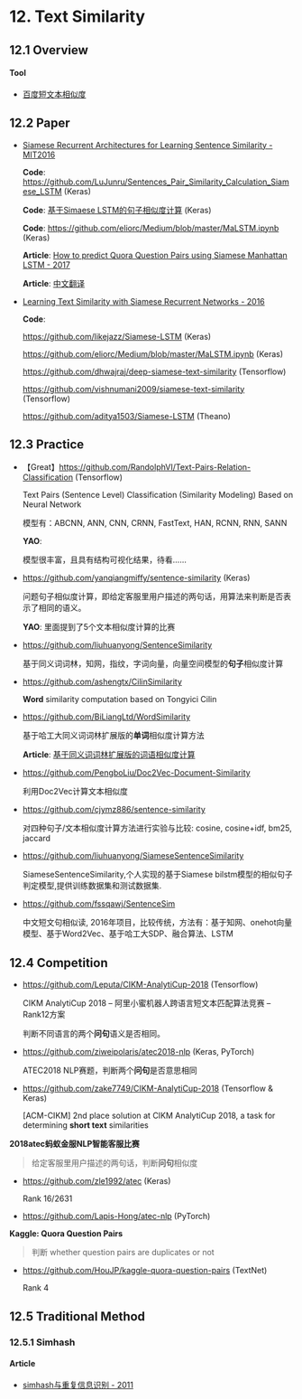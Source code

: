 

# 12. Text Similarity

## 12.1 Overview

#### Tool

- [百度短文本相似度](http://ai.baidu.com/tech/nlp/simnet)


## 12.2 Paper

- [Siamese Recurrent Architectures for Learning Sentence Similarity - MIT2016](https://www.mit.edu/~jonasm/info/MuellerThyagarajan_AAAI16.pdf)

    **Code**: <https://github.com/LuJunru/Sentences_Pair_Similarity_Calculation_Siamese_LSTM> (Keras)

    **Code**: [基于Simaese LSTM的句子相似度计算](https://blog.csdn.net/android_ruben/article/details/78427068) (Keras)

    **Code**: <https://github.com/eliorc/Medium/blob/master/MaLSTM.ipynb> (Keras)

    **Article**: [How to predict Quora Question Pairs using Siamese Manhattan LSTM - 2017](https://medium.com/mlreview/implementing-malstm-on-kaggles-quora-question-pairs-competition-8b31b0b16a07)

    **Article**: [中文翻译](https://www.jianshu.com/p/f3d0d94a4913?utm_campaign)

- [Learning Text Similarity with Siamese Recurrent Networks - 2016](http://www.aclweb.org/anthology/W16-16)

    **Code**: 
    
    <https://github.com/likejazz/Siamese-LSTM> (Keras)

    <https://github.com/eliorc/Medium/blob/master/MaLSTM.ipynb> (Keras)

    <https://github.com/dhwajraj/deep-siamese-text-similarity> (Tensorflow)

    <https://github.com/vishnumani2009/siamese-text-similarity> (Tensorflow)

    <https://github.com/aditya1503/Siamese-LSTM> (Theano)


## 12.3 Practice

- 【Great】<https://github.com/RandolphVI/Text-Pairs-Relation-Classification> (Tensorflow)

    Text Pairs (Sentence Level) Classification (Similarity Modeling) Based on Neural Network

    模型有：ABCNN, ANN, CNN, CRNN, FastText, HAN, RCNN, RNN, SANN

    **YAO**:

    模型很丰富，且具有结构可视化结果，待看……

- <https://github.com/yanqiangmiffy/sentence-similarity> (Keras)

    问题句子相似度计算，即给定客服里用户描述的两句话，用算法来判断是否表示了相同的语义。

    **YAO**: 里面提到了5个文本相似度计算的比赛

- <https://github.com/liuhuanyong/SentenceSimilarity>

    基于同义词词林，知网，指纹，字词向量，向量空间模型的**句子**相似度计算

- <https://github.com/ashengtx/CilinSimilarity>

    **Word** similarity computation based on Tongyici Cilin

- <https://github.com/BiLiangLtd/WordSimilarity>

    基于哈工大同义词词林扩展版的**单词**相似度计算方法

    **Article**: [基于同义词词林扩展版的词语相似度计算](http://codepub.cn/2015/08/04/Based-on-the-extended-version-of-synonyms-Cilin-word-similarity-computing/)

- <https://github.com/PengboLiu/Doc2Vec-Document-Similarity>

    利用Doc2Vec计算文本相似度

- <https://github.com/cjymz886/sentence-similarity>

    对四种句子/文本相似度计算方法进行实验与比较: cosine, cosine+idf, bm25, jaccard

- <https://github.com/liuhuanyong/SiameseSentenceSimilarity>

    SiameseSentenceSimilarity,个人实现的基于Siamese bilstm模型的相似句子判定模型,提供训练数据集和测试数据集.

- <https://github.com/fssqawj/SentenceSim>

    中文短文句相似读, 2016年项目，比较传统，方法有：基于知网、onehot向量模型、基于Word2Vec、基于哈工大SDP、融合算法、LSTM


## 12.4 Competition

- <https://github.com/Leputa/CIKM-AnalytiCup-2018> (Tensorflow)

    CIKM AnalytiCup 2018 – 阿里小蜜机器人跨语言短文本匹配算法竞赛 – Rank12方案

    判断不同语言的两个**问句**语义是否相同。

- <https://github.com/ziweipolaris/atec2018-nlp> (Keras, PyTorch)

    ATEC2018 NLP赛题，判断两个**问句**是否意思相同

- <https://github.com/zake7749/CIKM-AnalytiCup-2018> (Tensorflow & Keras)

    [ACM-CIKM] 2nd place solution at CIKM AnalytiCup 2018, a task for determining **short text** similarities


**2018atec蚂蚁金服NLP智能客服比赛**

> 给定客服里用户描述的两句话，判断**问句**相似度

- <https://github.com/zle1992/atec> (Keras)

    Rank 16/2631

- <https://github.com/Lapis-Hong/atec-nlp> (PyTorch)


**Kaggle: Quora Question Pairs**

> 判断 whether question pairs are duplicates or not

- <https://github.com/HouJP/kaggle-quora-question-pairs> (TextNet)

    Rank 4


## 12.5 Traditional Method

### 12.5.1 Simhash

#### Article

- [simhash与重复信息识别 - 2011](https://grunt1223.iteye.com/blog/964564simhash与重复信息识别)